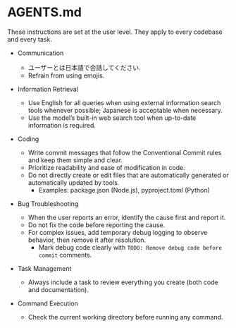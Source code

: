 # AGENTS.md

These instructions are set at the user level.
They apply to every codebase and every task.

- Communication
  - ユーザーとは日本語で会話してください.
  - Refrain from using emojis.

- Information Retrieval
  - Use English for all queries when using external information search tools whenever possible; Japanese is acceptable when necessary.
  - Use the model’s built-in web search tool when up-to-date information is required.

- Coding
  - Write commit messages that follow the Conventional Commit rules and keep them simple and clear.
  - Prioritize readability and ease of modification in code.
  - Do not directly create or edit files that are automatically generated or automatically updated by tools.
    - Examples: package.json (Node.js), pyproject.toml (Python)

- Bug Troubleshooting
  - When the user reports an error, identify the cause first and report it.
  - Do not fix the code before reporting the cause.
  - For complex issues, add temporary debug logging to observe behavior, then remove it after resolution.
    - Mark debug code clearly with `TODO: Remove debug code before commit` comments.

- Task Management
  - Always include a task to review everything you create (both code and documentation).

- Command Execution
  - Check the current working directory before running any command.
